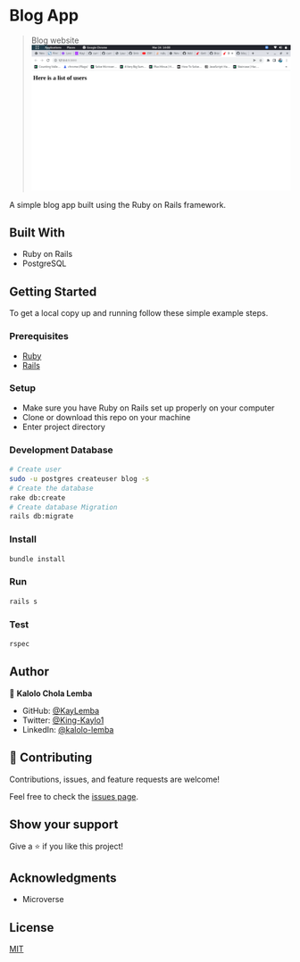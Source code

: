 # Blog App

>  Blog website
![screenshot](work1.png)

A simple blog app built using the Ruby on Rails framework.

## Built With

- Ruby on Rails
- PostgreSQL

## Getting Started

To get a local copy up and running follow these simple example steps.

### Prerequisites

- [Ruby](https://www.ruby-lang.org/en/)
- [Rails](https://gorails.com/)

### Setup

- Make sure you have Ruby on Rails set up properly on your computer
- Clone or download this repo on your machine
- Enter project directory

### Development Database

```sh
# Create user
sudo -u postgres createuser blog -s
# Create the database
rake db:create
# Create database Migration
rails db:migrate
```

### Install

```sh
bundle install
```

### Run

```sh
rails s
```

### Test

```sh
rspec
```

## Author

👤 **Kalolo Chola Lemba**
- GitHub: [@KayLemba ](https://github.com/KayLemba)
- Twitter: [@King-Kaylo1 ](https://twitter.com/King_Kaylo1) 
- LinkedIn: [@kalolo-lemba](https://www.linkedin.com/in/https://www.linkedin.com/in/kalolo-lemba)


## 🤝 Contributing

Contributions, issues, and feature requests are welcome!

Feel free to check the [issues page](../../issues/).

## Show your support

Give a ⭐️ if you like this project!

## Acknowledgments

- Microverse

## License

[MIT](./LICENSE)
